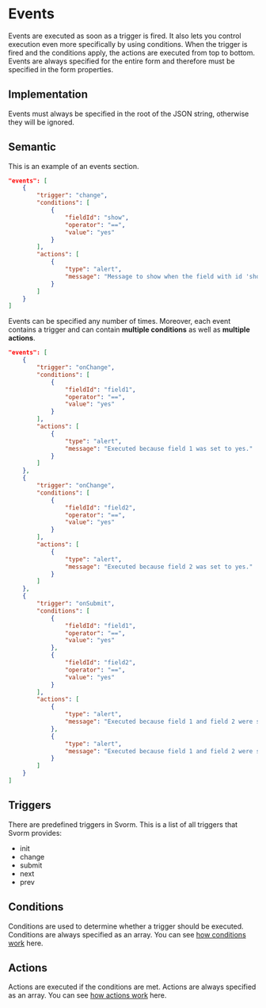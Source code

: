 # Events

Events are executed as soon as a trigger is fired. It also lets you control execution even more specifically by using conditions. When the trigger is fired and the conditions apply, the actions are executed from top to bottom. Events are always specified for the entire form and therefore must be specified in the form properties.

## Implementation

Events must always be specified in the root of the JSON string, otherwise they will be ignored.

## Semantic

This is an example of an events section.

```json
"events": [
    {
        "trigger": "change",
        "conditions": [
            {
                "fieldId": "show",
                "operator": "==",
                "value": "yes"        
            }
        ],
        "actions": [
            {
                "type": "alert",
                "message": "Message to show when the field with id 'show' is set to 'yes'"                
            }
        ]            
    }
]
```

Events can be specified any number of times. Moreover, each event contains a trigger and  can contain **multiple conditions** as well as **multiple actions**.

```json
"events": [
    {
        "trigger": "onChange",
        "conditions": [
            {
                "fieldId": "field1",
                "operator": "==",
                "value": "yes"        
            }
        ],
        "actions": [
            {
                "type": "alert",
                "message": "Executed because field 1 was set to yes."
            }
        ]            
    },
    {
        "trigger": "onChange",
        "conditions": [
            {
                "fieldId": "field2",
                "operator": "==",
                "value": "yes"        
            }
        ],
        "actions": [
            {
                "type": "alert",
                "message": "Executed because field 2 was set to yes."
            }
        ]            
    },
    {
        "trigger": "onSubmit",
        "conditions": [
            {
                "fieldId": "field1",
                "operator": "==",
                "value": "yes"        
            },
            {
                "fieldId": "field2",
                "operator": "==",
                "value": "yes"        
            }
        ],
        "actions": [
            {
                "type": "alert",
                "message": "Executed because field 1 and field 2 were set to yes."
            },
            {
                "type": "alert",
                "message": "Executed because field 1 and field 2 were set to yes."
            }
        ]            
    }
]
```

## Triggers

There are predefined triggers in Svorm. This is a list of all triggers that Svorm provides:

- init
- change
- submit
- next
- prev

## Conditions

Conditions are used to determine whether a trigger should be executed. Conditions are always specified as an array. You can see [how conditions work](/conditions/) here.

## Actions
Actions are executed if the conditions are met. Actions are always specified as an array. You can see [how actions work](/actions/) here.

